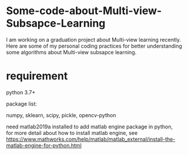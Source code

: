 # Some-code-about-Multi-view-Subsapce-Learning
I am working on a graduation project about Multi-view learning recently. Here are some of my personal coding practices for better understanding some algorithms about Multi-view subsapce learning.

# requirement
python 3.7+

package list: 

numpy, sklearn, scipy, pickle, opencv-python

need matlab2019a installed to add matlab engine package in python,  
for more detail about how to install matlab engine, see https://www.mathworks.com/help/matlab/matlab_external/install-the-matlab-engine-for-python.html 

